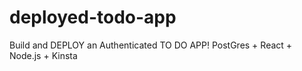 # deployed-todo-app
 Build and DEPLOY an Authenticated TO DO APP! PostGres + React + Node.js + Kinsta
